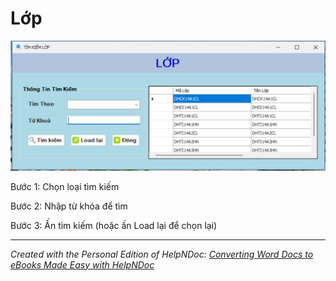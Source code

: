 # Lớp

![Image](<lib/NewItem15.png>)

Bước 1: Chọn loại tìm kiếm

Bước 2: Nhập từ khóa để tìm

Bước 3: Ấn tìm kiếm (hoặc ấn Load lại để chọn lại)

***
_Created with the Personal Edition of HelpNDoc: [Converting Word Docs to eBooks Made Easy with HelpNDoc](<https://www.helpndoc.com/step-by-step-guides/how-to-convert-a-word-docx-file-to-an-epub-or-kindle-ebook/>)_
